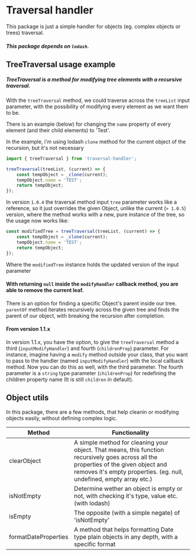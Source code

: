 # Traversal handler
This package is just a simple handler for objects (eg. complex objects or trees) traversal.

##### This package depends on `lodash`.
## TreeTraversal usage example
##### TreeTraversal is a method for modifying tree elements with a recursive traversal.

With the `treeTraversal` method, we could traverse across the `treeList` input parameter,
with the possibility of modifying every element as we want them to be.

There is an example (below) for changing the `name` property of every element (and their child elements) to 'Test'.

In the example, i'm using lodash `clone` method for the current object of the recursion, but it's not necessary
```ts
import { treeTraversal } from 'traversal-handler';

treeTraversal(treeList, (current) => {
    const tempObject = _clone(current);
    tempObject.name = 'TEST';
    return tempObject;
});
```

In version `1.0.4` the traversal method input `tree` parameter works like a reference, so it just overrides the given Object, unlike the current (`> 1.0.5`) version, where the method works with a new, pure instance of the tree, so the usage now works like:
```ts
const modifiedTree = treeTraversal(treeList, (current) => {
    const tempObject = _clone(current);
    tempObject.name = 'TEST';
    return tempObject;
});
```
Where the `modifiedTree` instance holds the updated version of the input parameter

#### With returning `null` inside the `modifyHandler` callback method, you are able to remove the current  leaf.

There is an option for finding a specific Object's parent inside our tree. `parentOf` method iterates recursively across the given tree and finds the parent of our object, with breaking the recursion after completion.

#### From version 1.1.x
In version 1.1.x, you have the option, to give the `treeTraversal` method a third (`inputModifyHandler`) and fourth (`childrenProp`) parameter.
For instance, imagine having a `modify` method outside your class, that you want to pass to the handler (named `inputModifyHandler`) with the local callback method. Now you can do this as well, with the third parameter.
The fourth parameter is a `string` type parameter (`childrenProp`) for redefining the children property name (It is still `children` in default).

## Object utils
In this package, there are a few methods, that help cleanin or modifying objects easily, without defining complex logic.
<table>
    <thead>
        <th>Method</th>
        <th>Functionality</th>
    </thead>
    <tbody>
        <tr>
            <td>clearObject</td>
            <td>A simple method for cleaning your object. That means, this function recursively goes across all the properties of the given object and removes it's empty properties. (eg. null, undefined, empty array etc.)</td>
        </tr>
        <tr>
            <td>isNotEmpty</td>
            <td>Determine wether an object is empty or not, with checking it's type, value etc. (with lodash)</td>
        </tr>
        <tr>
            <td>isEmpty</td>
            <td>The opposite (with a simple negate) of 'isNotEmpty'</td>
        </tr>
        <tr>
            <td>formatDateProperties</td>
            <td>A method that helps formatting Date type plain objects in any depth, with a specific format</td>
        </tr>
    </tbody>
</table>
